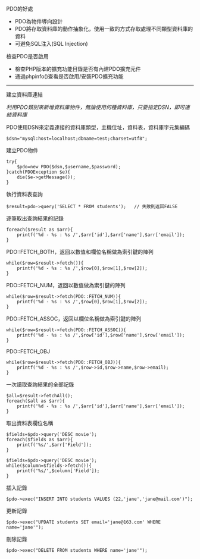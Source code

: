 PDO的好處
* PDO為物件導向設計
* PDO將存取資料庫的動作抽象化，使用一致的方式存取處理不同類型資料庫的資料
* 可避免SQL注入(SQL Injection)

檢查PDO是否啟用
* 檢查PHP版本的擴充功能目錄是否有內建PDO擴充元件
* 通過phpinfo()查看是否啟用/安裝PDO擴充功能

***

建立資料庫連結

*利用PDO類別來新增資料庫物件，無論使用何種資料庫，只要指定DSN，即可連結資料庫*

PDO使用DSN來定義連接的資料庫類型，主機位址，資料表，資料庫字元集編碼
```
$dsn="mysql:host=localhost;dbname=test;charset=utf8";
```

建立PDO物件
```
try{
	$pdo=new PDO($dsn,$username,$password);
}catch(PDOException $e){
	die($e->getMessage());
}
```

執行資料表查詢
```
$result=pdo->query('SELECT * FROM students');	// 失敗則返回FALSE
```

逐筆取出查詢結果的記錄
```
foreach($result as $arr){
	printf('%d - %s : %s /',$arr['id'],$arr['name'],$arr['email']);
}
```

PDO::FETCH_BOTH，返回以數值和欄位名稱做為索引鍵的陣列
```
while($row=$result->fetch()){
	printf('%d - %s : %s /',$row[0],$row[1],$row[2]);	
}
```

PDO::FETCH_NUM，返回以數值做為索引鍵的陣列
```
while($row=$result->fetch(PDO::FETCH_NUM)){
	printf('%d - %s : %s /',$row[0],$row[1],$row[2]);	
}
```

PDO::FETCH_ASSOC，返回以欄位名稱做為索引鍵的陣列
```
while($row=$result->fetch(PDO::FETCH_ASSOC)){
	printf('%d - %s : %s /',$row['id'],$row['name'],$row['email']);	
}
```

PDO::FETCH_OBJ
```
while($row=$result->fetch(PDO::FETCH_OBJ)){
	printf('%d - %s : %s /',$row->id,$row->name,$row->email);	
}
```

一次讀取查詢結果的全部記錄
```
$all=$result->fetchAll();
foreach($all as $arr){
	printf('%d - %s : %s /',$arr['id'],$arr['name'],$arr['email']);	
}
```

取出資料表欄位名稱
```
$fields=$pdo->query('DESC movie');
foreach($fields as $arr){
	printf('%s/',$arr['Field']);
}
```

```
$fields=$pdo->query('DESC movie');
while($column=$fields->fetch()){
	printf('%s/',$column['Field']);
}
```

插入記錄
```
$pdo->exec("INSERT INTO students VALUES (22,'jane','jane@mail.com')");
```

更新記錄
```
$pdo->exec("UPDATE students SET email='jane@163.com' WHERE name='jane'");
```

刪除記錄
```
$pdo->exec("DELETE FROM students WHERE name='jane'");
```